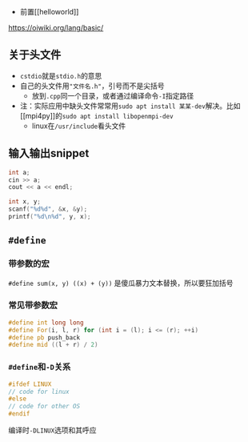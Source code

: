 - 前置[[helloworld]]

https://oiwiki.org/lang/basic/
## 关于头文件
- `cstdio`就是`stdio.h`的意思
- 自己的头文件用`"文件名.h"`，引号而不是尖括号
  - 放到`.cpp`同一个目录，或者通过编译命令`-I`指定路径
- 注：实际应用中缺头文件常常用`sudo apt install 某某-dev`解决。比如[[mpi4py]]的`sudo apt install libopenmpi-dev`
  - linux在`/usr/include`看头文件
## 输入输出snippet
```cpp
int a;
cin >> a;
cout << a << endl;
```
```cpp
int x, y;
scanf("%d%d", &x, &y);
printf("%d\n%d", y, x);
```
## `#define`
### 带参数的宏
`#define sum(x, y) ((x) + (y))`
是傻瓜暴力文本替换，所以要狂加括号
### 常见带参数宏
```cpp
#define int long long
#define For(i, l, r) for (int i = (l); i <= (r); ++i)
#define pb push_back
#define mid ((l + r) / 2)
```
### `#define`和`-D`关系
```cpp
#ifdef LINUX
// code for linux
#else
// code for other OS
#endif
```
编译时`-DLINUX`选项和其呼应